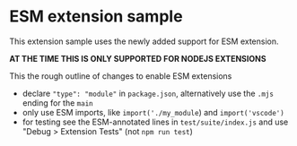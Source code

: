 # ESM extension sample

This extension sample uses the newly added support for ESM extension. 

**AT THE TIME THIS IS ONLY SUPPORTED FOR NODEJS EXTENSIONS**


This the rough outline of changes to enable ESM extensions

* declare `"type": "module"` in `package.json`, alternatively use the `.mjs` ending for the `main`
* only use ESM imports, like `import('./my_module`) and `import('vscode')`
* for testing see the ESM-annotated lines in `test/suite/index.js` and use "Debug > Extension Tests" (not `npm run test`)
